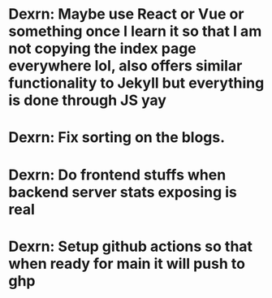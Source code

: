 # Dexrn: Maybe use React or Vue or something once I learn it so that I am not copying the index page everywhere lol, also offers similar functionality to Jekyll but everything is done through JS yay

# Dexrn: Fix sorting on the blogs.

# Dexrn: Do frontend stuffs when backend server stats exposing is real

# Dexrn: Setup github actions so that when ready for main it will push to ghp